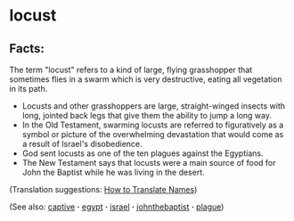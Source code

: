 # locust #

## Facts: ##

The term "locust" refers to a kind of large, flying grasshopper that sometimes flies in a swarm which is very destructive, eating all vegetation in its path. 
 
* Locusts and other grasshoppers are large, straight-winged insects with long, jointed back legs that give them the ability to jump a long way.
* In the Old Testament, swarming locusts are referred to figuratively as a symbol or picture of the overwhelming devastation that would come as a result of Israel's disobedience.
* God sent locusts as one of the ten plagues against the Egyptians. 
* The New Testament says that locusts were a main source of food for John the Baptist while he was living in the desert. 

(Translation suggestions: [How to Translate Names](https://git.door43.org/Door43/en-ta-translate-vol1/src/master/content/translate_names.md))

(See also: [captive](../other/captive.md) **·** [egypt](../other/egypt.md) **·** [israel](../other/israel.md) **·** [johnthebaptist](../other/johnthebaptist.md) **·** [plague](../other/plague.md))

